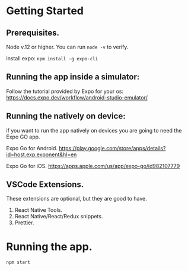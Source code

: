 # Getting Started

## Prerequisites.
Node v.12 or higher. You can run `node -v` to verify.

install expo: `npm install -g expo-cli`

## Running the app inside a simulator:
Follow the tutorial provided by Expo for your os: https://docs.expo.dev/workflow/android-studio-emulator/

## Running the natively on device:
if you want to run the app natively on devices you are going to need the Expo GO app.

Expo Go for Android. https://play.google.com/store/apps/details?id=host.exp.exponent&hl=en

Expo Go for iOS. https://apps.apple.com/us/app/expo-go/id982107779

## VSCode Extensions.
These extensions are optional, but they are good to have.

1. React Native Tools.
2. React Native/React/Redux snippets.
3. Prettier.

# Running the app.
`npm start`
